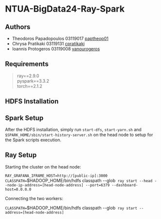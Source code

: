 # NTUA-BigData24-Ray-Spark

## Authors
- Theodoros Papadopoulos  03119017 [paptheop01](https://github.com/paptheop01)
- Chrysa Pratikaki        03119131 [cpratikaki](https://github.com/cpratikaki)
- Ioannis Protogeros      03119008 [vanourogeros](https://github.com/vanourogeros)

## Requirements 
>ray==2.9.0 <br>
>pyspark==3.3.2 <br>
>torch==2.1.2 <br>

## HDFS Installation 

## Spark Setup 

After the HDFS installation, simply run `start-dfs`, `start-yarn.sh` and `$SPARK_HOME/sbin/start-history-server.sh` on the head node to setup for the Spark scripts execution.

## Ray Setup 

Starting the cluster on the head node:

`RAY_GRAFANA_IFRAME_HOST=http://[public-ip]:3000 CLASSPATH=`$HADOOP_HOME/bin/hdfs classpath --glob` ray start --head --node-ip-address=[head-node-address] --port=6379 --dashboard-host=0.0.0.0`

Connecting the two workers:

`CLASSPATH=`$HADOOP_HOME/bin/hdfs classpath --glob` ray start --address=[head-node-address]`
